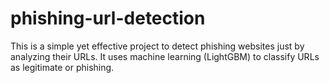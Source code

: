 # phishing-url-detection
This is a simple yet effective project to detect phishing websites just by analyzing their URLs. It uses machine learning (LightGBM) to classify URLs as legitimate or phishing.

